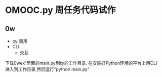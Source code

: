 # OMOOC.py 周任务代码试作

## 0w

- py 调用
- CLI:
    + 交互

下载0wex1里面的main.py到你的工作目录,
在安装好Python环境的平台上用CLI进入到工作目录,然后运行"python main.py"
